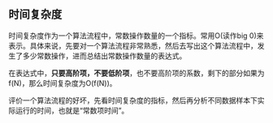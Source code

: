 ## 时间复杂度
时间复杂度作为一个算法流程中，常数操作数量的一个指标。常用O(读作big 0)来表示。具体来说，先要对一个算法流程非常熟悉，然后去写出这个算法流程中，发生了多少常数操作，进而总结出常数操作数量的表达式。

在表达式中，**只要高阶项，不要低阶项**，也不要高阶项的系数，剩下的部分如果为f(N)，那么时间复杂度为O(f(N))。

评价一个算法流程的好坏，先看时间复杂度的指标，然后再分析不同数据样本下实际运行的时间，也就是“常数项时间”。

